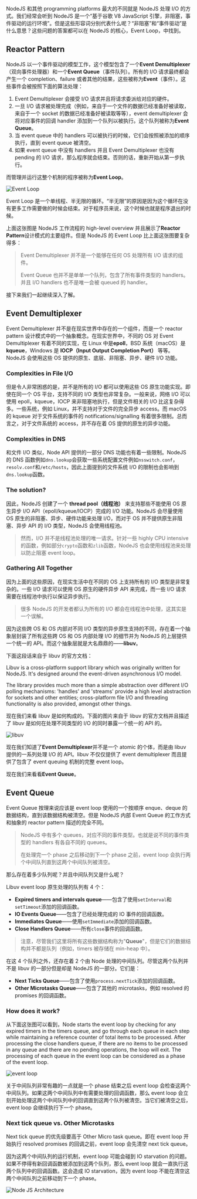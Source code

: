 NodeJS 和其他 programming platforms 最大的不同就是 NodeJS 处理 I/O 的方式。我们经常会听到 NodeJS 是一个“基于谷歌 V8 JavaScript 引擎，非阻塞，事件驱动的运行环境”。但是这些形容词分别代表什么呢？“非阻塞”和“事件驱动”是什么意思？这些问题的答案都可以在 NodeJS 的核心，Event Loop，中找到。

## Reactor Pattern

NodeJS 以一个事件驱动的模型工作，这个模型包含了一个**Event Demultiplexer**（双向事件处理器）和一个**Event Queue**（事件队列）。所有的 I/O 请求最终都会产生一个 completion、failure 或者其他的结果，这些被称为**Event**（事件）。这些事件会被按照下面的算法处理：

1. Event Demultiplexer 会接受 I/O 请求并且将请求委派给对应的硬件。
2. 一旦 I/O 请求被处理完成（例如，来自于一个文件的数据已经准备好被读取，来自于一个 socket 的数据已经准备好被读取等等），event demultiplexer 会将对应事件的回调 handler 添加到一个队列以被执行。这个队列被称为**Event Queue**。
3. 当 event queue 中的 handlers 可以被执行的时候，它们会按照被添加的顺序执行，直到 event queue 被清空。
4. 如果 event queue 中没有 handlers 并且 Event Demultiplexer 也没有 pending 的 I/O 请求，那么程序就会结束。否则的话，重新开始从第一步执行。

而管理并运行这整个机制的程序被称为**Event Loop**。

![Event Loop](./assets/event-loop-1.jpeg)

Event Loop 是一个单线程、半无限的循环。“半无限”的原因是因为这个循环在没有更多工作需要做的时候会结束。对于程序员来说，这个时候也就是程序退出的时候。

上面这张图是 NodeJS 工作流程的 high-level overview 并且展示了**Reactor Pattern**设计模式的主要组件。但是 NodeJS 的 Event Loop 比上面这张图要复杂得多：

> Event Demultiplexer 并不是一个能够在任何 OS 处理所有 I/O 请求的组件。
>
> Event Queue 也并不是单单一个队列，包含了所有事件类型的 handlers。并且 I/O handlers 也不是唯一会被 queued 的 handler。

接下来我们一起继续深入了解。

## Event Demultiplexer

Event Demultiplexer 并不是在现实世界中存在的一个组件，而是一个 reactor pattern 设计模式中的一个抽象概念。在现实世界中，不同的 OS 对 Event Demultiplexer 有着不同的实现，在 Linux 中是**epoll**，BSD 系统（macOS）是**kqueue**，Windows 是 **IOCP（Input Output Completion Port）** 等等。NodeJS 会使用这些 OS 提供的原生、底层、非阻塞、异步、硬件 I/O 功能。

### Complexities in File I/O

但是令人非常困惑的是，并不是所有的 I/O 都可以使用这些 OS 原生功能实现。即使在同一个 OS 平台，支持不同的 I/O 类型也非常复杂。一般来说，网络 I/O 可以使用 epoll，kqueue，IOCP 来非阻塞地执行，但是文件相关的 I/O 比这复杂得多。一些系统，例如 Linux，并不支持对于文件的完全异步 access。而 macOS 的 kqueue 对于文件系统的事件的 notifications/signalling 有着很多限制。总而言之，对于文件系统的 access，并不存在着 OS 提供的原生的异步功能。

### Complexities in DNS

和文件 I/O 类似，Node API 提供的一部分 DNS 功能也有着一些限制。NodeJS 的 DNS 函数例如`dns.lookup`会获取一些系统配置文件例如`nsswitch.conf`，`resolv.conf`和`/etc/hosts`，因此上面提到的文件系统 I/O 的限制也会影响到`dns.lookup`函数。

### The solution?

因此，NodeJS 创建了一个 **thread pool（线程池）** 来支持那些不能使用 OS 原生异步 I/O API（epoll/kqueue/IOCP）完成的 I/O 功能。NodeJS 会尽量使用 OS 原生的非阻塞、异步、硬件功能来处理 I/O，而对于 OS 并不提供原生非阻塞、异步 API 的 I/O 类型，NodeJS 会使用线程池。

> 然而，I/O 并不是线程池处理的唯一请求。针对一些 highly CPU intensive 的函数，例如部分`crypto`函数和`zlib`函数，NodeJS 也会使用线程池来处理以防止阻塞 event loop。

### Gathering All Together

因为上面的这些原因，在现实生活中在不同的 OS 上支持所有的 I/O 类型是非常复杂的。一些 I/O 请求可以使用 OS 原生的硬件异步 API 来完成，而一些 I/O 请求需要在线程池中执行以保证异步执行。

> 很多 NodeJS 的开发者都认为所有的 I/O 都会在线程池中处理，这其实是一个误解。

因为这些跨 OS 和 OS 内部对不同 I/O 类型的异步原生支持的不同，存在着一个抽象层封装了所有这些跨 OS 和 OS 内部处理 I/O 的细节并为 NodeJS 的上层提供一个统一的 API。而这个抽象层就是大名鼎鼎的——**libuv**。

下面这段话来自于 libuv 的官方文档：

Libuv is a cross-platform support library which was originally written for NodeJS. It's designed around the event-driven asynchronous I/O model.

The library provides much more than a simple abstraction over different I/O polling mechanisms: 'handles' and 'streams' provide a high level abstraction for sockets and other entities; cross-platform file I/O and threading functionality is also provided, amongst other things.

现在我们来看 libuv 是如何构成的。下面的图片来自于 libuv 的官方文档并且描述了 libuv 是如何在处理不同类型的 I/O 的同时暴露一个统一的 API 的。

![libuv](./assets/libuv-1.png)

现在我们知道了**Event Demultiplexer**并不是一个 atomic 的个体，而是由 libuv 提供的一系列处理 I/O 的 API。libuv 不仅仅提供了 event demultiplexer 而且提供了包含了 event queuing 机制的完整 event loop。

现在我们来看看**Event Queue**。

## Event Queue

Event Queue 按理来说应该是 event loop 使用的一个按顺序 enque、deque 的数据结构，直到该数据结构被清空。但是 NodeJS 内部 Event Queue 的工作方式和抽象的 reactor pattern 描述的完全不同。

> NodeJS 中有多个 queues，对应不同的事件类型。也就是说不同的事件类型的 handlers 有各自不同的 queues。
>
> 在处理完一个 phase 之后移动到下一个 phase 之前，event loop 会执行两个中间队列直到这两个中间队列被清空。

那么存在着多少队列呢？并且中间队列又是什么呢？

Libuv event loop 原生处理的队列有 4 个：

- **Expired timers and intervals queue**——包含了使用`setInterval`和`setTimeout`添加的回调函数。
- **IO Events Queue**——包含了已经处理完成的 IO 事件的回调函数。
- **Immediates Queue**——使用`setImmediate`添加的回调函数。
- **Close Handlers Queue**——所有`close`事件的回调函数。

> 注意，尽管我们这里将所有这些数据结构称为"**Queue**"，但是它们的数据结构并不都是队列（例如，timers 被存储在 min-heap 中）。

在这 4 个队列之外，还存在着 2 个由 Node 处理的中间队列。尽管这两个队列并不是 libuv 的一部分但是却是 NodeJS 的一部分。它们是：

- **Next Ticks Queue**——包含了使用`process.nextTick`添加的回调函数。
- **Other Microtasks Queue**——包含了其他的 microtasks，例如 resolved 的 promises 的回调函数。

### How does it work?

从下面这张图可以看到，Node starts the event loop by checking for any expired timers in the timers queue, and go through each queue in each step while maintaining a reference counter of total items to be processed. After processing the close handlers queue, if there are no items to be processed in any queue and there are no pending operations, the loop will exit. The processing of each queue in the event loop can be considered as a phase of the event loop.

![event loop](./assets/event-loop-2.png)

关于中间队列非常有趣的一点就是一个 phase 结束之后 event loop 会检查这两个中间队列。如果这两个中间队列中有需要处理的回调函数，那么 event loop 会立刻开始处理这两个中间队列中的回调直到这两个队列被清空。当它们被清空之后，event loop 会继续执行下一个 phase。

### Next tick queue vs. Other Microtasks

Next tick queue 的优先级要高于 Other Micro task queue。即在 event loop 开始执行 resolved promises 的回调之前，event loop 会先清空 next tick queue。

因为这两个中间队列的运行机制，event loop 可能会碰到 IO starvation 的问题。如果不停得有新回调函数被添加到这两个队列，那么 event loop 就会一直执行这两个队列中的回调函数。这会造成 IO starvation，因为 event loop 不能在清空这两个中间队列之前移动到下一个 phase。

![Node JS Architecture](./assets/node-js-architecture.png)
